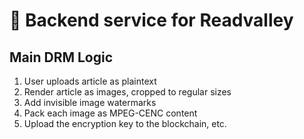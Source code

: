 # 📘 Backend service for Readvalley

## Main DRM Logic
1. User uploads article as plaintext
2. Render article as images, cropped to regular sizes
3. Add invisible image watermarks
4. Pack each image as MPEG-CENC content
5. Upload the encryption key to the blockchain, etc.
